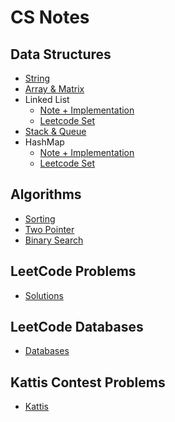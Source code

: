 # CS Notes
## Data Structures
- [String](https://github.com/lhcaleo/CodingChallenges/tree/master/Data_Structures/String)
- [Array & Matrix](https://github.com/lhcaleo/CodingChallenges/tree/master/Data_Structures/Array%20%26%20Matrix)
- Linked List
  - [Note + Implementation](https://github.com/lhcaleo/CodingChallenges/tree/master/Data_Structures/List)
  - [Leetcode Set](https://github.com/lhcaleo/CodingChallenges/blob/master/Data_Structures/List/List_Leetcode.md)
- [Stack & Queue](https://github.com/lhcaleo/CodingChallenges/tree/master/Data_Structures/Stack%20%26%20Queue)
- HashMap
  - [Note + Implementation](https://github.com/lhcaleo/CodingChallenges/tree/master/Data_Structures/HashMap)
  - [Leetcode Set](https://github.com/lhcaleo/CodingChallenges/blob/master/Data_Structures/HashMap/HashMap_Leetcode.md)


## Algorithms

- [Sorting](https://github.com/lhcaleo/CodingChallenges/tree/master/Sorting_Algorithms)
- [Two Pointer](https://github.com/lhcaleo/CodingChallenges/blob/master/Leetcode_Solutions/two_pointer.md)
- [Binary Search](https://github.com/lhcaleo/CodingChallenges/blob/master/Leetcode_Solutions/binary_search.md)

## LeetCode Problems
- [Solutions](https://github.com/lhcaleo/CodingChallenges/tree/master/Leetcode_Solutions)

## LeetCode Databases

- [Databases](https://github.com/lhcaleo/CodingChallenges/tree/master/Leetcode_Database)

## Kattis Contest Problems

- [Kattis](https://github.com/lhcaleo/CodingChallenges/tree/master/Kattis_Problems)

